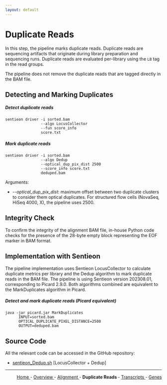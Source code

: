 ```yaml
---
layout: default
---
```

# Duplicate Reads

In this step, the pipeline marks duplicate reads. Duplicate reads are sequencing artifacts that originate during library preparation and sequencing runs. Duplicate reads are evaluated per-library using the `LB` tag in the read groups.

The pipeline does not remove the duplicate reads that are tagged directly in the BAM file.

## Detecting and Marking Duplicates

##### Detect duplicate reads

```text
sentieon driver -i sorted.bam
                --algo LocusCollector
                --fun score_info
                score.txt
```

##### Mark duplicate reads

```text
sentieon driver -i sorted.bam
                --algo Dedup
                --optical_dup_pix_dist 2500
                --score_info score.txt
                deduped.bam
```

Arguments:

- *-\-optical_dup_pix_dist*: maximum offset between two duplicate clusters to consider them optical duplicates. For structured flow cells (NovaSeq, HiSeq 4000, X), the pipeline uses 2500.

## Integrity Check

To confirm the integrity of the alignment BAM file, in-house Python code checks for the presence of the 28-byte empty block representing the EOF marker in BAM format.

## Implementation with Sentieon

The pipeline implementation uses Sentieon LocusCollector to calculate duplicate metrics per library and the Dedup algorithm to mark duplicate reads in the BAM file. The pipeline is using Sentieon version 202308.01, corresponding to Picard 2.9.0. Both algorithms combined are equivalent to the MarkDuplicates algorithm in Picard.

##### Detect and mark duplicate reads (Picard equivalent)

```text
java -jar picard.jar MarkDuplicates
      INPUT=sorted.bam
      OPTICAL_DUPLICATE_PIXEL_DISTANCE=2500
      OUTPUT=deduped.bam
```

## Source Code

All the relevant code can be accessed in the GitHub repository:

  - [sentieon_Dedup.sh](https://github.com/smaht-dac/sentieon-pipelines/blob/main/dockerfiles/sentieon/sentieon_Dedup.sh) [LocusCollector + Dedup]

---

<!-- This section relies on the html links generated by GitHub Pages 
and will not render correctly in Markdown -->
<div style="text-align: right">
    <a href="/"> Home </a> -
    <a href="0_Overview.html"> Overview </a> -
    <a href="1_Alignment.html"> Alignment </a> -
    <a> <b> Duplicate Reads </b> </a> -
    <a href="3_Transcript_Quantification.html"> Transcripts </a> -
    <a href="4_Gene_Quantification.html"> Genes </a>
</div>
